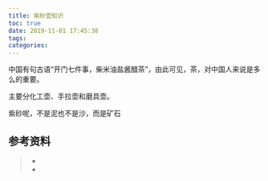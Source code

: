 ```yaml
---
title: 紫砂壶知识
toc: true
date: 2019-11-01 17:45:38
tags:
categories:
---
```




中国有句古语“开门七件事，柴米油盐酱醋茶”，由此可见，茶，对中国人来说是多么的重要。

主要分化工壶、手拉壶和磨具壶。

紫砂呢，不是泥也不是沙，而是矿石

## 参考资料
> - []()
> - []()
